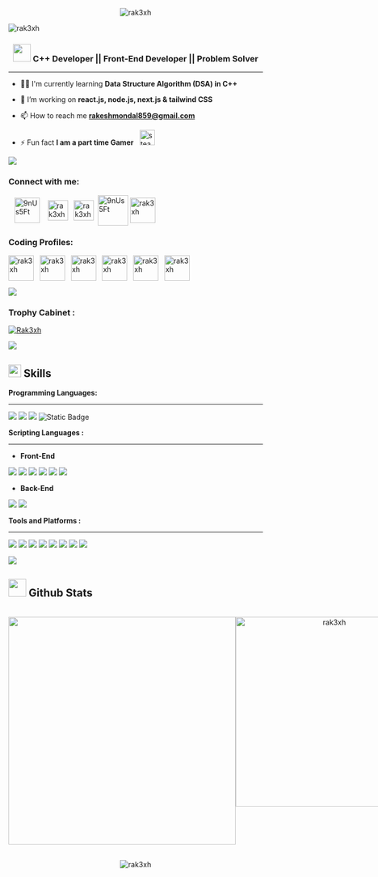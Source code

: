 <p align="center"><img src="https://pbs.twimg.com/profile_banners/1729672342337716224/1703176500/1500x500" alt="rak3xh" />
<p align="left"> <img src="https://komarev.com/ghpvc/?username=rak3xh&label=Profile%20views&color=0e75b6&style=flat" alt="rak3xh" /> </p>

 <h3 align="center"><img src="https://media.giphy.com/media/hvRJCLFzcasrR4ia7z/giphy.gif" width="35"> C++ Developer || Front-End Developer || Problem Solver</h3>

****


- 👨‍💻 I'm currently learning **Data Structure Algorithm (DSA) in C++** 

- 🌱 I’m working on **react.js, node.js, next.js & tailwind CSS**

- 📫 How to reach me **rakeshmondal859@gmail.com**

- ⚡ Fun fact **I am a part time Gamer**
 &nbsp; <a  href="https://steamcommunity.com/profiles/76561199074954137/" target="blank">   <img src="https://cdn.freebiesupply.com/images/large/2x/steam-logo-transparent.png" alt="steam" width="30" height="30"/> </a>

<img src="https://user-images.githubusercontent.com/73097560/115834477-dbab4500-a447-11eb-908a-139a6edaec5c.gif">
<h3 align="left">Connect with me:</h3>
<p align="left">
 &nbsp&nbsp
<a href="https://www.linkedin.com/in/rak3xh/" target="blank"><img align="center" src="https://upload.wikimedia.org/wikipedia/commons/thumb/c/ca/LinkedIn_logo_initials.png/768px-LinkedIn_logo_initials.png" alt="9nUs5Ft" height="50" width="50" /></a> &nbsp&nbsp
<a href="https://twitter.com/rak3xh_" target="blank"><img align="center" src="https://toppng.com/uploads/preview/twitter-x-new-logo-icon-png-11692480121koxvq54was.webp" alt="rak3xh_" height="40" width="40" /></a>
&nbsp&nbsp<a href="https://instagram.com/rak3xh" target="blank"><img align="center" src="https://upload.wikimedia.org/wikipedia/commons/thumb/e/e7/Instagram_logo_2016.svg/2048px-Instagram_logo_2016.svg.png" alt="rak3xh" height="40" width="40" /></a>&nbsp
<a href="https://discord.gg/9nUs5Ft" target="blank"><img align="center" src="https://static.vecteezy.com/system/resources/previews/018/930/718/original/discord-logo-discord-icon-transparent-free-png.png" alt="9nUs5Ft" height="60" width="60" /></a> 
<a href="https://stackoverflow.com/users/23191641/rak3xh" target="blank"><img align="center" src="https://upload.wikimedia.org/wikipedia/commons/thumb/e/ef/Stack_Overflow_icon.svg/1200px-Stack_Overflow_icon.svg.png" alt="rak3xh" height="50" width="50" /></a>&nbsp

</p>
<h3 align="left">Coding Profiles:</h3>
<p align="left">
<a href="https://leetcode.com/rak3xh/" target="blank"><img align="center" src="https://leetcode.com/static/images/LeetCode_logo_rvs.png" alt="rak3xh" height="50" width="50" /></a>&nbsp&nbsp
<a href="https://www.codingninjas.com/studio/profile/rak3xh" target="blank"><img align="center" src="https://cdn-1.webcatalog.io/catalog/codestudio/codestudio-icon-filled-256.png?v=1675596543337" alt="rak3xh" height="50" width="50" /></a>&nbsp&nbsp
<a href="https://auth.geeksforgeeks.org/user/rak3xh" target="blank"><img align="center" src="https://media.geeksforgeeks.org/wp-content/cdn-uploads/gfg_200x200-min.png" alt="rak3xh" height="50" width="50" /></a>&nbsp&nbsp
 <a href="https://www.hackerrank.com/profile/rakeshmondal859" target="blank"><img align="center" src="https://upload.wikimedia.org/wikipedia/commons/4/40/HackerRank_Icon-1000px.png" alt="rak3xh" height="50" width="50" /></a>&nbsp&nbsp
<a href="https://www.codechef.com/users/rak3xh" target="blank"><img align="center" src="https://i.pinimg.com/originals/c5/d9/fc/c5d9fc1e18bcf039f464c2ab6cfb3eb6.jpg" alt="rak3xh" height="50" width="50" /></a>&nbsp&nbsp
<a href="https://codeforces.com/profile/rak3xh" target="blank"><img align="center" src="https://store-images.s-microsoft.com/image/apps.48094.14504742535903781.aedbca21-113a-48f4-b001-4204e73b22fc.503f883f-8339-4dc5-8609-81713a59281f" alt="rak3xh" height="50" width="50" /></a>&nbsp&nbsp



 
</p>
<img src="https://user-images.githubusercontent.com/73097560/115834477-dbab4500-a447-11eb-908a-139a6edaec5c.gif">
<h3 align="left">Trophy Cabinet :</h3>

<p align="left"> <a href="https://github.com/ryo-ma/github-profile-trophy"><img src="https://github-profile-trophy.vercel.app/?username=rak3xh&theme=algolia" alt="Rak3xh" /></a></p>

<img src="https://user-images.githubusercontent.com/73097560/115834477-dbab4500-a447-11eb-908a-139a6edaec5c.gif">

## <img src="https://media2.giphy.com/media/QssGEmpkyEOhBCb7e1/giphy.gif?cid=ecf05e47a0n3gi1bfqntqmob8g9aid1oyj2wr3ds3mg700bl&rid=giphy.gif" width ="25"><b> Skills</b>

**Programming Languages:**
****
<img src="https://img.shields.io/badge/C-Programming-blue"> <img src="https://img.shields.io/badge/C%2B%2B-Programming-blue"> <img src="https://img.shields.io/badge/C%23-programming-blue">  <img alt="Static Badge" src="https://img.shields.io/badge/Java-Programming-blue">

**Scripting Languages :**

****

- **Front-End**

<img src="https://img.shields.io/badge/html5-%23E34F26.svg?&style=for-the-badge&logo=html5&logoColor=white" /> <img src="https://img.shields.io/badge/css3-%231572B6.svg?&style=for-the-badge&logo=css3&logoColor=white" /> <img src="https://img.shields.io/badge/tailwind%20css-%2338B2AC.svg?&style=for-the-badge&logo=tailwind%20css&logoColor=white" /> <img src="https://img.shields.io/badge/javascript-%23F7DF1E.svg?&style=for-the-badge&logo=javascript&logoColor=black" /> <img src="https://img.shields.io/badge/react-%2361DAFB.svg?&style=for-the-badge&logo=react&logoColor=black" />  <img src="https://img.shields.io/badge/typescript-%233178C6.svg?&style=for-the-badge&logo=typescript&logoColor=white" />
<p>
 
- **Back-End**

<img src="https://img.shields.io/badge/php-%23777BB4.svg?&style=for-the-badge&logo=php&logoColor=white" /> <img src="https://img.shields.io/badge/mysql-%234479A1.svg?&style=for-the-badge&logo=mysql&logoColor=white" /> 
</p>

**Tools and Platforms :**

****
<img src="https://img.shields.io/badge/visual%20studio-%235C2D91.svg?&style=for-the-badge&logo=visual%20studio&logoColor=white" /> <img src="https://img.shields.io/badge/visual%20studio%20code-%23007ACC.svg?&style=for-the-badge&logo=visual%20studio%20code&logoColor=white" /> <img src="https://img.shields.io/badge/sublime%20text-%23FF9800.svg?&style=for-the-badge&logo=sublime%20text&logoColor=black" /> <img src="https://img.shields.io/badge/xampp-%23FB7A24.svg?&style=for-the-badge&logo=xampp&logoColor=white" /> <img src="https://img.shields.io/badge/vercel-%23000000.svg?&style=for-the-badge&logo=vercel&logoColor=white" /> <img src="https://img.shields.io/badge/netlify-%2300C7B7.svg?&style=for-the-badge&logo=netlify&logoColor=white" />  <img src="https://img.shields.io/badge/heroku-%23430098.svg?&style=for-the-badge&logo=heroku&logoColor=white" /> <img src="https://img.shields.io/badge/unity-%23000000.svg?&style=for-the-badge&logo=unity&logoColor=white" /> 
<p>
<img src="https://user-images.githubusercontent.com/73097560/115834477-dbab4500-a447-11eb-908a-139a6edaec5c.gif">
</p>


## <img src="https://media.giphy.com/media/iY8CRBdQXODJSCERIr/giphy.gif" width="35"><b> Github Stats </b>
<br>
 
   
<div style="display:flex; " align="center">
<a href="https://github.com/rak3xh">
 <img src="https://github-readme-stats.vercel.app/api?username=rak3xh&include_all_commits=true&count_private=true&show_icons=true&line_height=20&title_color=7A7ADB&icon_color=2234AE&text_color=D3D3D3&bg_color=0,000000,130F40" width="450"/>
</a>
 <a href="https://github.com/rak3xh">
  <img src="https://github-readme-stats.vercel.app/api/top-langs?username=rak3xh&show_icons=true&locale=en&layout=compact&line_height=20&title_color=7A7ADB&icon_color=2234AE&text_color=D3D3D3&bg_color=0,000000,130F40" width="375"  alt="rak3xh"/>
</a>
</div>
<br>
<div align="center">
<p><img align="center" src="https://github-readme-streak-stats.herokuapp.com/?user=rak3xh&" alt="rak3xh" /></p>
</div>
